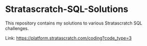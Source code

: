 # Stratascratch-SQL-Solutions

This repository contains my solutions to various Stratascratch SQL challenges.

Link: https://platform.stratascratch.com/coding?code_type=3
